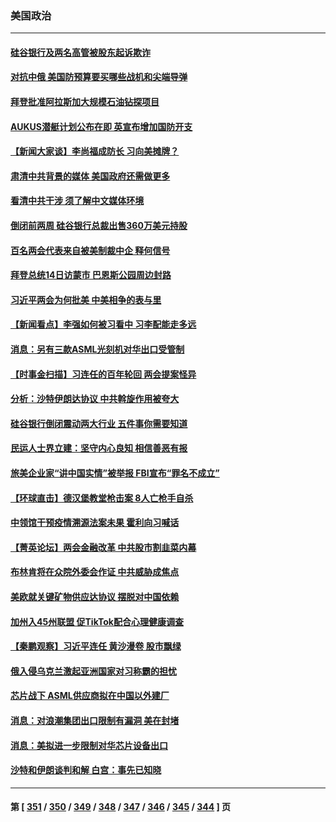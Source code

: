### 美国政治
---
#### [硅谷银行及两名高管被股东起诉欺诈](../../pages/ncid1078159/n13949632.md) 
#### [对抗中俄 美国防预算要买哪些战机和尖端导弹](../../pages/ncid1078159/n13949620.md) 
#### [拜登批准阿拉斯加大规模石油钻探项目](../../pages/ncid1078159/n13949586.md) 
#### [AUKUS潜艇计划公布在即 英宣布增加国防开支](../../pages/ncid1078159/n13949450.md) 
#### [【新闻大家谈】李尚福成防长 习向美摊牌？](../../pages/ncid1078159/n13949500.md) 
#### [肃清中共背景的媒体 美国政府还需做更多](../../pages/ncid1078159/n13949075.md) 
#### [看清中共干涉 须了解中文媒体环境](../../pages/ncid1078159/n13949073.md) 
#### [倒闭前两周 硅谷银行总裁出售360万美元持股](../../pages/ncid1078159/n13949128.md) 
#### [百名两会代表来自被美制裁中企 释何信号](../../pages/ncid1078159/n13948306.md) 
#### [拜登总统14日访蒙市 巴恩斯公园周边封路](../../pages/ncid1078159/n13948319.md) 
#### [习近平两会为何批美 中美相争的表与里](../../pages/ncid1078159/n13947734.md) 
#### [【新闻看点】李强如何被习看中 习李配能走多远](../../pages/ncid1078159/n13948144.md) 
#### [消息：另有三款ASML光刻机对华出口受管制](../../pages/ncid1078159/n13948123.md) 
#### [【时事金扫描】习连任的百年轮回 两会提案怪异](../../pages/ncid1078159/n13947709.md) 
#### [分析：沙特伊朗达协议 中共斡旋作用被夸大](../../pages/ncid1078159/n13948139.md) 
#### [硅谷银行倒闭震动两大行业 五件事你需要知道](../../pages/ncid1078159/n13948092.md) 
#### [民运人士界立建：坚守内心良知  相信善恶有报](../../pages/ncid1078159/n13947881.md) 
#### [旅美企业家“讲中国实情”被举报 FBI宣布“罪名不成立”](../../pages/ncid1078159/n13947832.md) 
#### [【环球直击】德汉堡教堂枪击案 8人亡枪手自杀](../../pages/ncid1078159/n13947419.md) 
#### [中领馆干预疫情溯源法案未果 霍利向习喊话](../../pages/ncid1078159/n13947745.md) 
#### [【菁英论坛】两会金融改革 中共股市割韭菜内幕](../../pages/ncid1078159/n13947614.md) 
#### [布林肯将在众院外委会作证 中共威胁成焦点](../../pages/ncid1078159/n13947681.md) 
#### [美欧就关键矿物供应达协议 摆脱对中国依赖](../../pages/ncid1078159/n13947576.md) 
#### [加州入45州联盟 促TikTok配合心理健康调查](../../pages/ncid1078159/n13947682.md) 
#### [【秦鹏观察】习近平连任 黄沙漫卷 股市飘绿](../../pages/ncid1078159/n13947607.md) 
#### [俄入侵乌克兰激起亚洲国家对习称霸的担忧](../../pages/ncid1078159/n13947585.md) 
#### [芯片战下 ASML供应商拟在中国以外建厂](../../pages/ncid1078159/n13947561.md) 
#### [消息：对浪潮集团出口限制有漏洞 美在封堵](../../pages/ncid1078159/n13947568.md) 
#### [消息：美拟进一步限制对华芯片设备出口](../../pages/ncid1078159/n13947554.md) 
#### [沙特和伊朗谈判和解 白宫：事先已知晓](../../pages/ncid1078159/n13947529.md) 

---
#### 第 [ [351](./351.md) / [350](./350.md) / [349](./349.md) / [348](./348.md) / [347](./347.md) / [346](./346.md) / [345](./345.md) / [344](./344.md) ] 页
